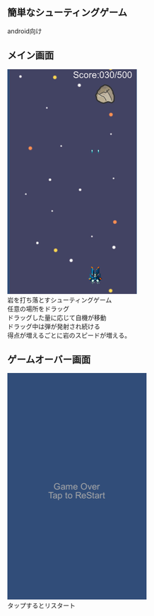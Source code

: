 ## 簡単なシューティングゲーム  
android向け  

## メイン画面  
![メイン画面](doc/images/01_main.png)  
岩を打ち落とすシューティングゲーム  
任意の場所をドラッグ  
ドラッグした量に応じて自機が移動  
ドラッグ中は弾が発射され続ける  
得点が増えるごとに岩のスピードが増える。  


## ゲームオーバー画面  
![メイン画面](doc/images/02_gameover.png)  
タップするとリスタート  

